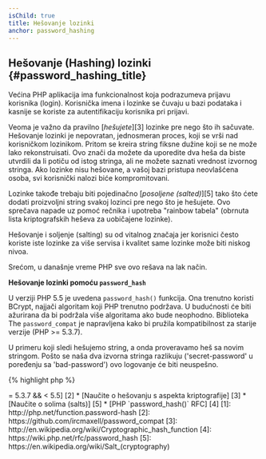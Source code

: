 ```yaml
---
isChild: true
title: Hešovanje lozinki
anchor: password_hashing
---
```


## Hešovanje (Hashing) lozinki {#password_hashing_title}

Većina PHP aplikacija ima funkcionalnost koja podrazumeva prijavu korisnika (login). Korisnička imena
i lozinke se čuvaju u bazi podataka i kasnije se koriste za autentifikaciju korisnika pri prijavi.

Veoma je važno da pravilno [_hešujete_][3] lozinke pre nego što ih sačuvate. Hešovanje lozinki je nepovratan,
jednosmeran proces, koji se vrši nad korisničkom lozinikom. Pritom se kreira string fiksne dužine koji se ne može lako
rekonstruisati. Ovo znači da možete da uporedite dva heša da biste utvrdili da li potiču od istog stringa, ali ne možete
saznati vrednost izvornog stringa. Ako lozinke nisu hešovane, a vašoj bazi pristupa neovlašćena osoba,
svi korisnički nalozi biće kompromitovani.

Lozinke takođe trebaju biti pojedinačno [_posoljene (salted)_][5] tako što ćete dodati proizvoljni string svakoj lozinci pre nego što je hešujete.
Ovo sprečava napade uz pomoć rečnika i upotreba "rainbow tabela" (obrnuta lista kriptografskih heševa za uobičajene lozinke).

Hešovanje i soljenje (salting) su od vitalnog značaja jer korisnici često koriste iste lozinke za više servisa i kvalitet same lozinke može biti niskog nivoa.

Srećom, u današnje vreme PHP sve ovo rešava na lak način.

**Hešovanje lozinki pomoću `password_hash`**

U verziji PHP 5.5 je uvedena `password_hash()` funkcija. Ona trenutno koristi BCrypt, najjači algoritam koji PHP trenutno
podržava. U budućnosti će biti ažurirana da bi podržala više algoritama ako bude neophodno. Biblioteka The
`password_compat` je napravljena kako bi pružila kompatibilnost za starije verzije (PHP >= 5.3.7).

U primeru koji sledi hešujemo string, a onda proveravamo heš sa novim stringom. Pošto se naša dva izvorna stringa razlikuju
('secret-password' u poređenju sa 'bad-password') ovo logovanje će biti neuspešno.

{% highlight php %}
<?php
require 'password.php';

$passwordHash = password_hash('secret-password', PASSWORD_DEFAULT);

if (password_verify('bad-password', $passwordHash)) {
    // Ispravna lozinka
} else {
    // Pogrešna lozinka
}
{% endhighlight %}

`password_hash()` funkcija će se za vas pobrinuti za "soljenje (salting)". So (salt) je sačuvana zajedno sa algoritmom
i "cenom" (cost) kao jedan deo heša. Funkcija `password_verify()` se koristi da izdvoji ovu informaciju kako bi proverila
lozinku tako da vama nije potrebno odvojeno polje u bazi podataka da biste sačuvali vaše soli (salts).

* [Naučite više o `password_hash()`] [1]
* [`password_compat` za PHP >= 5.3.7 && < 5.5] [2]
* [Naučite o hešovanju s aspekta kriptografije] [3]
* [Naučite o solima (salts)] [5]
* [PHP `password_hash()` RFC] [4]

[1]: http://php.net/function.password-hash
[2]: https://github.com/ircmaxell/password_compat
[3]: http://en.wikipedia.org/wiki/Cryptographic_hash_function
[4]: https://wiki.php.net/rfc/password_hash
[5]: https://en.wikipedia.org/wiki/Salt_(cryptography)

